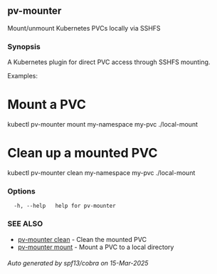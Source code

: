 ## pv-mounter

Mount/unmount Kubernetes PVCs locally via SSHFS

### Synopsis

A Kubernetes plugin for direct PVC access through SSHFS mounting.
		
Examples:
  # Mount a PVC
  kubectl pv-mounter mount my-namespace my-pvc ./local-mount
  
  # Clean up a mounted PVC
  kubectl pv-mounter clean my-namespace my-pvc ./local-mount

### Options

```
  -h, --help   help for pv-mounter
```

### SEE ALSO

* [pv-mounter clean](pv-mounter_clean.md)	 - Clean the mounted PVC
* [pv-mounter mount](pv-mounter_mount.md)	 - Mount a PVC to a local directory

###### Auto generated by spf13/cobra on 15-Mar-2025
